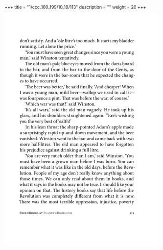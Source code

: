 +++
title = "1/ccc_100_199/10_19/113"
description = ""
weight = 20
+++

<img class="center-fit-jpg" src="/jpg_/out_jpg_1984__113.jpg" ></img>

